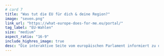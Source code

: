 ```yaml
---
# card 7
title: "Was tut die EU für dich & deine Region?"
image: "seven.png"
link_url: "https://what-europe-does-for-me.eu/portal/"
tag_label: "EU-Wahlen"
size: "medium"
aspect_ratio: "16-9"
include_highres_image: true
desc: "Die interaktive Seite vom europäischen Parlament informiert zu den wichtigsten Themen der EU-Politik. "
---
```


